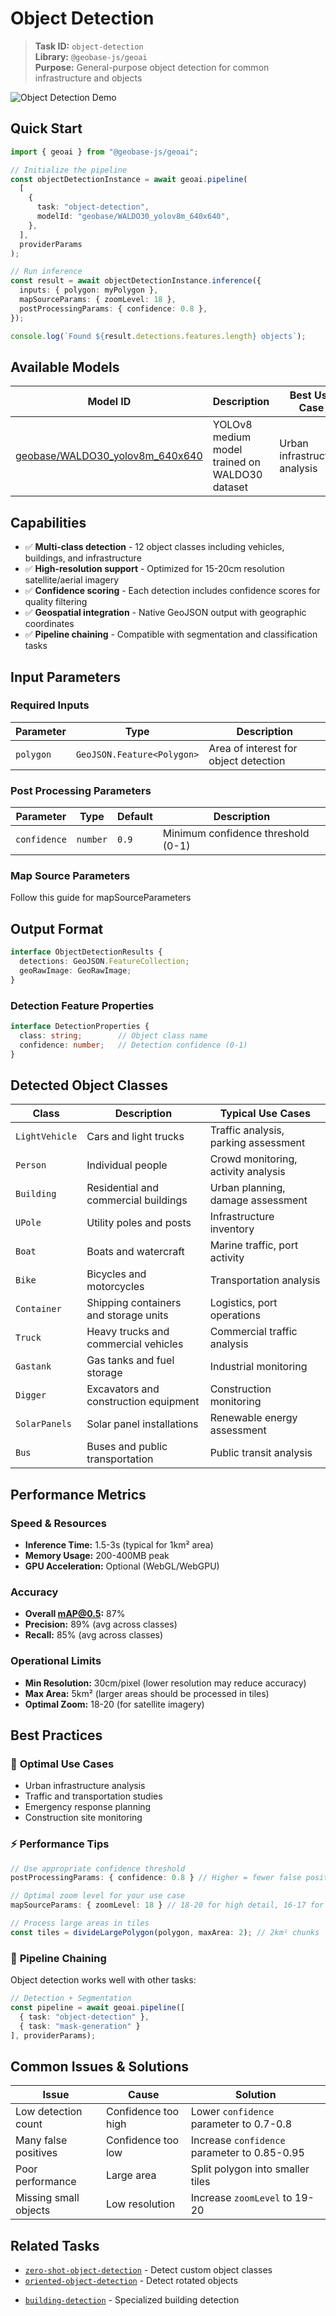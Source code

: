 # Object Detection

> **Task ID:** `object-detection`  
> **Library:** `@geobase-js/geoai`  
> **Purpose:** General-purpose object detection for common infrastructure and objects

![Object Detection Demo](../gifs/object-detection.gif)

## Quick Start

```typescript
import { geoai } from "@geobase-js/geoai";

// Initialize the pipeline
const objectDetectionInstance = await geoai.pipeline(
  [
    {
      task: "object-detection",
      modelId: "geobase/WALDO30_yolov8m_640x640",
    },
  ],
  providerParams
);

// Run inference
const result = await objectDetectionInstance.inference({
  inputs: { polygon: myPolygon },
  mapSourceParams: { zoomLevel: 18 },
  postProcessingParams: { confidence: 0.8 },
});

console.log(`Found ${result.detections.features.length} objects`);
```

## Available Models

| Model ID | Description | Best Use Case |
|----------|-------------|---------------|
| [geobase/WALDO30_yolov8m_640x640](https://huggingface.co/geobase/WALDO30_yolov8m_640x640) | YOLOv8 medium model trained on WALDO30 dataset | Urban infrastructure analysis |

## Capabilities

- ✅ **Multi-class detection** - 12 object classes including vehicles, buildings, and infrastructure
- ✅ **High-resolution support** - Optimized for 15-20cm resolution satellite/aerial imagery
- ✅ **Confidence scoring** - Each detection includes confidence scores for quality filtering
- ✅ **Geospatial integration** - Native GeoJSON output with geographic coordinates
- ✅ **Pipeline chaining** - Compatible with segmentation and classification tasks

## Input Parameters

### Required Inputs

| Parameter | Type | Description |
|-----------|------|-------------|
| `polygon` | `GeoJSON.Feature<Polygon>` | Area of interest for object detection |


### Post Processing Parameters

| Parameter | Type | Default | Description |
|-----------|------|---------|-------------|
| `confidence` | `number` | `0.9` | Minimum confidence threshold (0-1) |

<!-- Todo : update the map source guide link -->
### Map Source Parameters
Follow this guide for mapSourceParameters 
## Output Format

```typescript
interface ObjectDetectionResults {
  detections: GeoJSON.FeatureCollection;
  geoRawImage: GeoRawImage;
}
```

### Detection Feature Properties

```typescript
interface DetectionProperties {
  class: string;        // Object class name
  confidence: number;   // Detection confidence (0-1)
}
```

## Detected Object Classes

| Class | Description | Typical Use Cases |
|-------|-------------|-------------------|
| `LightVehicle` | Cars and light trucks | Traffic analysis, parking assessment |
| `Person` | Individual people | Crowd monitoring, activity analysis |
| `Building` | Residential and commercial buildings | Urban planning, damage assessment |
| `UPole` | Utility poles and posts | Infrastructure inventory |
| `Boat` | Boats and watercraft | Marine traffic, port activity |
| `Bike` | Bicycles and motorcycles | Transportation analysis |
| `Container` | Shipping containers and storage units | Logistics, port operations |
| `Truck` | Heavy trucks and commercial vehicles | Commercial traffic analysis |
| `Gastank` | Gas tanks and fuel storage | Industrial monitoring |
| `Digger` | Excavators and construction equipment | Construction monitoring |
| `SolarPanels` | Solar panel installations | Renewable energy assessment |
| `Bus` | Buses and public transportation | Public transit analysis |

## Performance Metrics

### Speed & Resources

- **Inference Time:** 1.5-3s (typical for 1km² area)
- **Memory Usage:** 200-400MB peak
- **GPU Acceleration:** Optional (WebGL/WebGPU)

### Accuracy

- **Overall mAP@0.5:** 87%
- **Precision:** 89% (avg across classes)
- **Recall:** 85% (avg across classes)

### Operational Limits

- **Min Resolution:** 30cm/pixel (lower resolution may reduce accuracy)
- **Max Area:** 5km² (larger areas should be processed in tiles)
- **Optimal Zoom:** 18-20 (for satellite imagery)

## Best Practices

### 🎯 **Optimal Use Cases**

- Urban infrastructure analysis
- Traffic and transportation studies
- Emergency response planning
- Construction site monitoring

### ⚡ **Performance Tips**

```typescript
// Use appropriate confidence threshold
postProcessingParams: { confidence: 0.8 } // Higher = fewer false positives

// Optimal zoom level for your use case
mapSourceParams: { zoomLevel: 18 } // 18-20 for high detail, 16-17 for broader coverage

// Process large areas in tiles
const tiles = divideLargePolygon(polygon, maxArea: 2); // 2km² chunks
```

### 🔗 **Pipeline Chaining**

Object detection works well with other tasks:

```typescript
// Detection + Segmentation
const pipeline = await geoai.pipeline([
  { task: "object-detection" },
  { task: "mask-generation" }
], providerParams);
```

## Common Issues & Solutions

| Issue | Cause | Solution |
|-------|-------|----------|
| Low detection count | Confidence too high | Lower `confidence` parameter to 0.7-0.8 |
| Many false positives | Confidence too low | Increase `confidence` parameter to 0.85-0.95 |
| Poor performance | Large area | Split polygon into smaller tiles |
| Missing small objects | Low resolution | Increase `zoomLevel` to 19-20 |

## Related Tasks

- [`zero-shot-object-detection`](./zero-shot-object-detection.md) - Detect custom object classes
- [`oriented-object-detection`](./oriented-object-detection.md) - Detect rotated objects  
<!-- - [`mask-generation`](./mask-generation.md) - Generate precise object masks -->
- [`building-detection`](./building-detection.md) - Specialized building detection